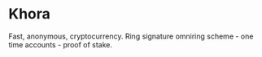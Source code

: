 # Khora

Fast, anonymous, cryptocurrency. 
Ring signature omniring scheme - one time accounts - proof of stake. 
